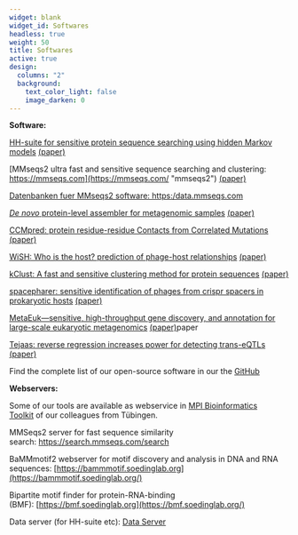 ```yaml
---
widget: blank
widget_id: Softwares
headless: true
weight: 50
title: Softwares
active: true
design:
  columns: "2"
  background:
    text_color_light: false
    image_darken: 0
---
```


**Software:**

[HH-suite for sensitive protein sequence searching using hidden Markov models](https://github.com/soedinglab/hh-suite "hhsuite GitHub") [(paper)](https://bmcbioinformatics.biomedcentral.com/articles/10.1186/s12859-019-3019-7)

[MMseqs2 ultra fast and sensitive sequence searching and clustering: https://mmseqs.com](https://mmseqs.com/ "mmseqs2")  [(paper)](https://academic.oup.com/bioinformatics/article/32/9/1323/1744460)

[Datenbanken fuer MMseqs2 software: https:/data.mmseqs.com](https://www.mpibpc.mpg.de/data.mmseqs.com)[](https://data.mmseqs.com/ "mmseqs2 databases")

[_De novo_ protein-level assembler for metagenomic samples](https://github.com/soedinglab/plass) [(paper)](https://www.nature.com/articles/s41592-019-0437-4)

[CCMpred: protein residue-residue Contacts from Correlated Mutations](https://github.com/soedinglab/CCMpred "compared")  [(paper)](https://academic.oup.com/bioinformatics/article/30/21/3128/2422261)

[WiSH: Who is the host? prediction of phage-host relationships](https://github.com/soedinglab/wish) [(paper)](https://academic.oup.com/bioinformatics/article/33/19/3113/3964377)

[kClust: A fast and sensitive clustering method for protein sequences](https://github.com/soedinglab/kClust) [(paper)](https://bmcbioinformatics.biomedcentral.com/articles/10.1186/1471-2105-14-248)

[spacepharer: sensitive identification of phages from crispr spacers in prokaryotic hosts](https://github.com/soedinglab/spacepharer) [(paper)](https://academic.oup.com/bioinformatics/article/37/19/3364/6207963)

[MetaEuk—sensitive, high-throughput gene discovery, and annotation for large-scale eukaryotic metagenomics](https://github.com/soedinglab/metaeuk) [(paper)](https://microbiomejournal.biomedcentral.com/articles/10.1186/s40168-020-00808-x)paper

[Tejaas: reverse regression increases power for detecting trans-eQTLs](https://github.com/soedinglab/tejaas) [(paper)](https://genomebiology.biomedcentral.com/articles/10.1186/s13059-021-02361-8)

Find the complete list of our open-source software in our the [GitHub](https://github.com/soedinglab)

**Webservers:**

Some of our tools are available as webservice in [MPI Bioinformatics Toolkit](https://toolkit.tuebingen.mpg.de/) of our colleagues from Tübingen.

MMSeqs2 server for fast sequence similarity search: <https://search.mmseqs.com/search>

BaMMmotif2 webserver for motif discovery and analysis in DNA and RNA sequences: [https://bammmotif.soedinglab.org](https://bammmotif.soedinglab.org/)

Bipartite motif finder for protein-RNA-binding (BMF): [https://bmf.soedinglab.org](https://bmf.soedinglab.org/)

Data server (for HH-suite etc): [Data Server](http://wwwuser.gwdg.de/~compbiol/data/ "Data-Server")
